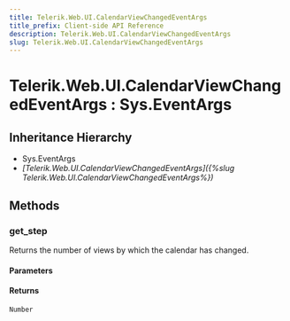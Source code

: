 ```yaml
---
title: Telerik.Web.UI.CalendarViewChangedEventArgs
title_prefix: Client-side API Reference
description: Telerik.Web.UI.CalendarViewChangedEventArgs
slug: Telerik.Web.UI.CalendarViewChangedEventArgs
---
```


# Telerik.Web.UI.CalendarViewChangedEventArgs : Sys.EventArgs 

## Inheritance Hierarchy

* Sys.EventArgs
* *[Telerik.Web.UI.CalendarViewChangedEventArgs]({%slug Telerik.Web.UI.CalendarViewChangedEventArgs%})*


## Methods

###  get_step

Returns the number of views by which the calendar has changed.

#### Parameters

#### Returns

`Number` 



